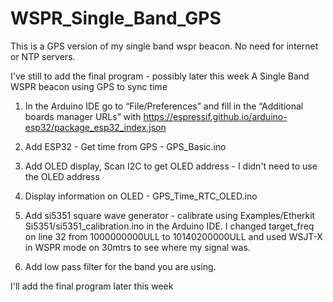# WSPR_Single_Band_GPS

This is a GPS version of my single band wspr beacon. No need for internet or NTP servers.

I've still to add the final program - possibly later this week
 A Single Band WSPR beacon using GPS to sync time
 
 1. In the Arduino IDE go to “File/Preferences” and fill in the “Additional boards manager URLs” with https://espressif.github.io/arduino-esp32/package_esp32_index.json

2. Add ESP32 - Get time from GPS - GPS_Basic.ino 

3. Add OLED display, Scan I2C to get OLED address - I didn't need to use the OLED address

4. Display information on OLED - GPS_Time_RTC_OLED.ino

5. Add si5351 square wave generator - calibrate using Examples/Etherkit Si5351/si5351_calibration.ino in the Arduino IDE. I changed target_freq on line 32 from 1000000000ULL to 10140200000ULL and used WSJT-X in WSPR mode on 30mtrs to see where my signal was.

6. Add low pass filter for the band you are using.

I'll add the final program later this week
